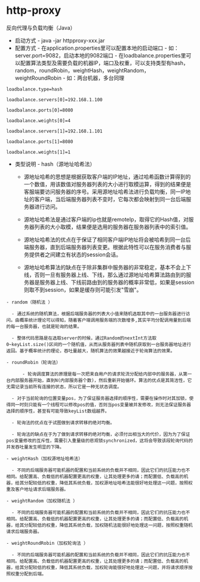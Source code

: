 # http-proxy
反向代理与负载均衡（Java）
   - 启动方式
	- java -jar httpproxy-xxx.jar
   - 配置方式
	- 在application.properties里可以配置本地的启动端口
	- 如：server.port=9082，启动本地的9082端口
	- 在loadbalance.properties里可以配置算法类型及需要负载的机器IP，端口及权重，可以支持类型有hash，random，roundRobin，weightHash，weightRandom，weightRoundRobin
	- 如：两台机器，多台同理
	
	loadbalance.type=hash
	
  	loadbalance.servers[0]=192.168.1.100
	
	loadbalance.ports[0]=8080
	
	loadbalance.weights[0]=4
	
	loadbalance.servers[1]=192.168.1.101

	loadbalance.ports[1]=8080
	
	loadbalance.weights[1]=1
	
   - 类型说明
	- hash（源地址哈希法）
	
	  - 源地址哈希的思想是根据获取客户端的IP地址，通过哈希函数计算得到的一个数值，用该数值对服务器列表的大小进行取模运算，得到的结果便是客服端要访问服务器的序号。采用源地址哈希法进行负载均衡，同一IP地址的客户端，当后端服务器列表不变时，它每次都会映射到同一台后端服务器进行访问。
	  
	  - 源地址哈希法是通过客户端的ip也就是remoteIp，取得它的Hash值，对服务器列表的大小取模，结果便是选用的服务器在服务器列表中的索引值。
	  
	  - 源地址哈希法的优点在于保证了相同客户端IP地址将会被哈希到同一台后端服务器，直到后端服务器列表变更。根据此特性可以在服务消费者与服务提供者之间建立有状态的session会话。
	  
	  - 源地址哈希算法的缺点在于除非集群中服务器的非常稳定，基本不会上下线，否则一旦有服务器上线、下线，那么通过源地址哈希算法路由到的服务器是服务器上线、下线前路由到的服务器的概率非常低，如果是session则取不到session，如果是缓存则可能引发"雪崩"。
	  
	- random（随机法 ）
	  
	  - 通过系统的随机算法，根据后端服务器的列表大小值来随机选取其中的一台服务器进行访问。由概率统计理论可以得知，随着客户端调用服务端的次数增多,其实平均分配调用量到后端的每一台服务器，也就是轮询的结果。
	  
	  - 整体代码思路是在选取server的时候，通过Random的nextInt方法取0~keyList.size()区间的一个随机值，从而从服务器列表中随机获取到一台服务器地址进行返回。基于概率统计的理论，吞吐量越大，随机算法的效果越接近于轮询算法的效果。
	  
	- roundRobin（轮询法）
	
          - 轮询调度算法的原理是每一次把来自用户的请求轮流分配给内部中的服务器，从第一台内部服务器开始，直到N(内部服务器个数)，然后重新开始循环。算法的优点是其简洁性，它无需记录当前所有连接的状态，所以它是一种无状态调度。
	  
	  - 对于当前轮询的位置变量pos，为了保证服务器选择的顺序性，需要在操作时对其加锁，使得同一时刻只能有一个线程可以修改pos的值，否则当pos变量被并发修改，则无法保证服务器选择的顺序性，甚至有可能导致keyList数组越界。
	  
	  - 轮询法的优点在于试图做到请求转移的绝对均衡。
	  
	  - 轮询法的缺点在于为了做到请求转移的绝对均衡，必须付出相当大的代价，因为为了保证pos变量修改的互斥性，需要引入重量级的悲观锁synchronized，这将会导致该段轮询代码的并发吞吐量发生明显的下降。
	  
	- weightHash（加权源地址哈希法）
	
	  - 不同的后端服务器可能机器的配置和当前系统的负载并不相同，因此它们的抗压能力也不相同。给配置高、负载低的机器配置更高的权重，让其处理更多的请；而配置低、负载高的机器，给其分配较低的权重，降低其系统负载，加权源地址哈希法能很好地处理这一问题，按照权重及客户地址请求后端服务器。
	  
	- weightRandom（加权随机法 ）
	
	  - 不同的后端服务器可能机器的配置和当前系统的负载并不相同，因此它们的抗压能力也不相同。给配置高、负载低的机器配置更高的权重，让其处理更多的请；而配置低、负载高的机器，给其分配较低的权重，降低其系统负载，加权随机法能很好地处理这一问题，按照权重随机请求后端服务器。
	  
	- weightRoundRobin（加权轮询法 ）
	
	  - 不同的后端服务器可能机器的配置和当前系统的负载并不相同，因此它们的抗压能力也不相同。给配置高、负载低的机器配置更高的权重，让其处理更多的请；而配置低、负载高的机器，给其分配较低的权重，降低其系统负载，加权轮询能很好地处理这一问题，并将请求顺序按照权重分配到后端。
		
